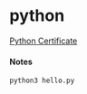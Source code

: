 # python

<a href="https://www.instagram.com/p/CveesRhuV8x/" target="_blank" title="Instagram - CS50P Certificate" class="outbound">Python Certificate</a>

#### Notes

```shell
python3 hello.py
```